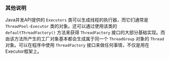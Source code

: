 ### 其他说明

Java并发API提供的 `Executors` 类可以生成线程的执行器，而它们通常是 `ThreadPool-Executor` 类的对象。还可以通过使用该类的 `defaultThreadFactory()` 方法来获得 `ThreadFactory` 接口的大部分基础实现。而由该方法所产生的工厂对象基本都会生成属于同一个 `ThreadGroup` 对象的 `Thread` 对象。可以在程序中使用 `ThreadFactory` 接口来做任何事情，不仅是用在Executor框架上。


